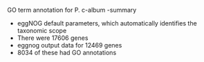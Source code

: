 GO term annotation for P. c-album -summary
- eggNOG default parameters, which automatically identifies the taxonomic scope
- There were 17606 genes
- eggnog output data for 12469 genes
- 8034 of these had GO annotations

